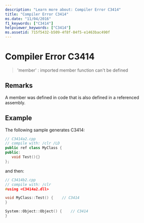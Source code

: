 ```yaml
---
description: "Learn more about: Compiler Error C3414"
title: "Compiler Error C3414"
ms.date: "11/04/2016"
f1_keywords: ["C3414"]
helpviewer_keywords: ["C3414"]
ms.assetid: 715f5432-b509-4f8f-84f5-e1463bac490f
---
```

# Compiler Error C3414

> 'member' : imported member function can't be defined

## Remarks

A member was defined in code that is also defined in a referenced assembly.

## Example

The following sample generates C3414:

```cpp
// C3414a2.cpp
// compile with: /clr /LD
public ref class MyClass {
public:
   void Test(){}
};
```

and then:

```cpp
// C3414b2.cpp
// compile with: /clr
#using <C3414a2.dll>

void MyClass::Test() {    // C3414
}

System::Object::Object() {    // C3414
}
```
